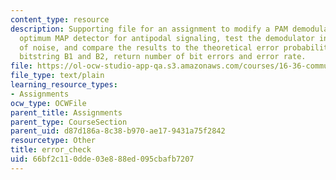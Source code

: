 ```yaml
---
content_type: resource
description: Supporting file for an assignment to modify a PAM demodulator to be an
  optimum MAP detector for antipodal signaling, test the demodulator in the presence
  of noise, and compare the results to the theoretical error probability. Takes in
  bitstring B1 and B2, return number of bit errors and error rate.
file: https://ol-ocw-studio-app-qa.s3.amazonaws.com/courses/16-36-communication-systems-engineering-spring-2009/66bf2c110dde03e888ed095cbafb7207_error_check.m
file_type: text/plain
learning_resource_types:
- Assignments
ocw_type: OCWFile
parent_title: Assignments
parent_type: CourseSection
parent_uid: d87d186a-8c38-b970-ae17-9431a75f2842
resourcetype: Other
title: error_check
uid: 66bf2c11-0dde-03e8-88ed-095cbafb7207
---
```

